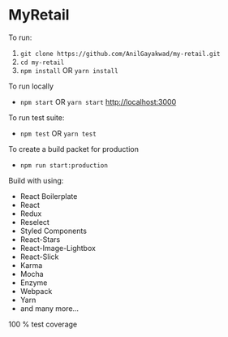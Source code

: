# MyRetail

To run:

1. `git clone https://github.com/AnilGayakwad/my-retail.git`
2. `cd my-retail`
3. `npm install` OR `yarn install`

To run locally
-  `npm start` OR `yarn start`
 [http://localhost:3000](http://localhost:3000)

To run test suite:
- `npm test` OR `yarn test`

To create a build packet for production
- `npm run start:production`

Build with using:
  - React Boilerplate
  - React
  - Redux
  - Reselect
  - Styled Components
  - React-Stars
  - React-Image-Lightbox
  - React-Slick
  - Karma
  - Mocha
  - Enzyme
  - Webpack
  - Yarn
  - and many more...

  100 % test coverage 
